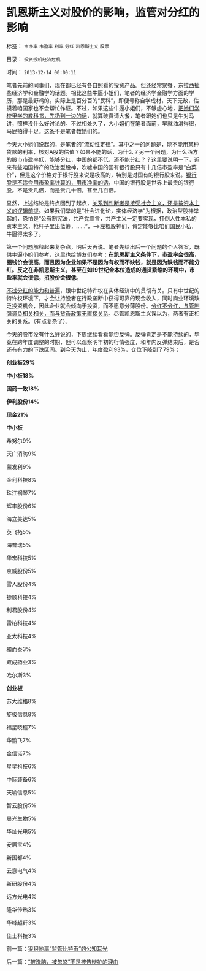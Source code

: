 # 凯恩斯主义对股价的影响，监管对分红的影响

标签： `市净率` `市盈率` `利率` `分红` `凯恩斯主义` `股票` 

目录： `投资投机经济危机`

时间： `2013-12-14 00:00:11`

笔者先前的同事们，现在都已经有各自照看的投资产品。但还经常聚餐，东拉西扯些经济学和金融学的话题。相比这些牛逼小姐们，笔者的经济学金融学方面的学历，那是最野鸡的。实际上是百分百的“民科”，即便号称自学成材，天下无敌，估摸着咱国家也不会帮忙作证。不过，如果这些牛逼小姐们，不够虚心地，[把她们学校里学的教科书，先扔到一边的话](../../../2010/10/19/个人主义无权威,意识形态都有“权威的标准答案”.md)，就算破费请大餐，笔者跟她们也只是牛对马讲，照样没什么好讨论的。不过相处久了，大小姐们在笔者面前，早就油滑得很，马屁拍得十足。这条不是笔者教她们的。

今天大小姐们说起的，[是笔者的“流动性定律”。](../../../2013/10/31/“流动性守恒”即流动性定律的“微分，snapshot”和股市的测不准.md)其中之一的问题是，能不能用某种贷款的利率，核对A股的估值？如果不能的话，为什么？另一个问题，为什么西方的股市市盈率低，能够分红，中国的都不低，还不能分红？？这里要说明一下，近来有些咱国特产的政治型股神，吹嘘中国的国有银行股只有十几倍市盈率是“白菜价”，但是这个价格对于银行股来说是极高的，特别是对国有的银行股来说。[银行股是不适合用市盈率计算的，用市净率的话](../../../2008/9/4/市净率高估的蓝筹股，低估的中小板.md)，中国的银行股是世界上最贵的银行股。不是贵几倍，而是贵几十倍，甚至几百倍。

显然，上述结论是终点回到了起点，[关系到判断者是接受社会主义，还是按资本主义的逻辑前提](../../../2013/12/1/了解中世纪后，理解西方左派复古的社会主义情结.md)。如果我们举的是“社会进化论，实体经济学”为根据，政治型股神举起的，恐怕是“公有制宪法，共产党宣言，共产主义一定要实现，打倒人性本私的资本主义，枪杆子里出蓝筹，……”，——>左棍股神们，肯定能够比咱们国民小私，牛逼得太多了。

第一个问题解释起来复杂点，明后天再说。笔者先给出后一个问题的个人答案，既供牛逼小姐们参考，这里也给博友们参考：**在凯恩斯主义条件下，市盈率会很高，圈钱价会很高，而且因为企业如果不是因为有权而不缺钱，就是因为缺钱而不能分红。反之在非凯恩斯主义，甚至在如19世纪金本位造成的通货紧缩的环境中，市盈率就会很低，招股价会很低**。

[不过分红的能力和普遍](../../../2013/11/20/强制分红＝民企死掉；国企强制分红＝永远垄断；及苏联模式.md)，跟中世纪特许权在实体经济中的贯彻有关。只有中世纪的特许权环境下，才会让持股者在行政垄断中获得可靠的现金收入，同时商业环境缺乏投资机会，因此企业就会倾向于投资，而不愿意分薄股份。[分红不分红，与管制强调负相关相关，而与货币政策无直接关系](../../../2012/11/28/是否让所有人坐下来，等政府分红？.md)。尽管凯恩斯主义误以为，两者有正相关的关系。（有点复杂了）。

今天的股市没有什么好说的，下周继续看看能否反弹。反弹肯定是不能持续的，毕竟在跨年度调整的时期，但可以观察明年初的行情强度，和年内反弹结束后，是否还有有力的下跌区间。到今天为止，年度盈利93%，仓位下降到了79%；

**创业板29%**

**中小板18%**

**国药一致18%**

**伊利股份14%**

**现金21%**



**中小板**

希努尔9%

天广消防9%

蒙发利9%

金利科技8%

珠江钢琴7%

辉丰股份6%

海立美达5%

英飞拓5%

海普瑞5%

华宏科技5%

京威股份5%

雪人股份4%

捷顺科技4%

利君股份4%

雷柏科技4%

亚太科技4%

和而泰3%

双成药业3%

哈尔斯3%

**创业板**

苏大维格8%

旋极信息8%

福星晓程7%

华鹏飞7%

金信诺7%

星星科技6%

中际装备6%

天喻信息5%

智云股份5%

晨光生物5%

华灿光电5%

安居宝4%

新国都4%

云意电气4%

新研股份4%

远方光电4%

隆华传热3%

华峰超纤3%

佳士科技3%



前一篇：[狠狠地扇“监管比特币”的公知耳光](../../../2013/12/12/狠狠地扇“监管比特币”的公知耳光.md)

后一篇：[“被洗脑，被忽悠”不是被告辩护的理由](../../../2013/12/14/“被洗脑，被忽悠”不是被告辩护的理由.md)